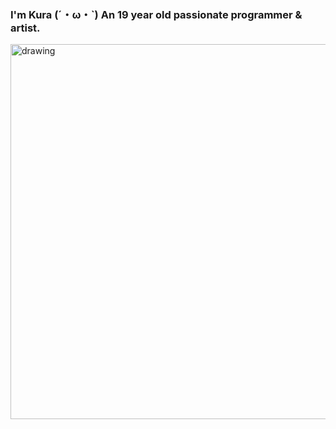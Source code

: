 <h3 align="justified">I'm Kura (´・ω・`) An 19 year old passionate programmer & artist. </h3> 
<img src="https://i.imgur.com/W0RveUC.jpeg" alt="drawing" width="600"/>
